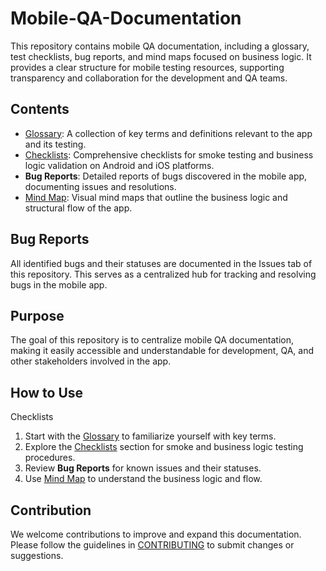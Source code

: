 # Mobile-QA-Documentation

This repository contains mobile QA documentation, including a glossary, test checklists, bug reports, and mind maps focused on business logic. It provides a clear structure for mobile testing resources, supporting transparency and collaboration for the development and QA teams.

## Contents

- [Glossary](Glossary/Glossary.md): A collection of key terms and definitions relevant to the app and its testing.
- [Checklists](Checklists): Comprehensive checklists for smoke testing and business logic validation on Android and iOS platforms.
- **Bug Reports**: Detailed reports of bugs discovered in the mobile app, documenting issues and resolutions.
- [Mind Map](MindMaps/Mind_Map.pdf): Visual mind maps that outline the business logic and structural flow of the app.


## Bug Reports

All identified bugs and their statuses are documented in the Issues tab of this repository. This serves as a centralized hub for tracking and resolving bugs in the mobile app.

## Purpose

The goal of this repository is to centralize mobile QA documentation, making it easily accessible and understandable for development, QA, and other stakeholders involved in the app.

## How to Use
Checklists
1. Start with the [Glossary](Glossary/Glossary.md) to familiarize yourself with key terms.
2. Explore the [Checklists](Checklists) section for smoke and business logic testing procedures.
3. Review **Bug Reports** for known issues and their statuses.
4. Use [Mind Map](MindMaps/Mind_Map.pdf) to understand the business logic and flow.

## Contribution

We welcome contributions to improve and expand this documentation. Please follow the guidelines in [CONTRIBUTING](CONTRIBUTING.md) to submit changes or suggestions.

